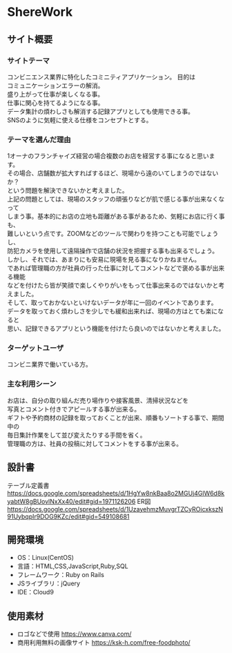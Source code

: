 # ShereWork

## サイト概要
### サイトテーマ
コンビニエンス業界に特化したコミニティアプリケーション。
目的は<br>
コミュニケーションエラーの解消。<br>
盛り上がって仕事が楽しくなる事。<br>
仕事に関心を持てるようになる事。<br>
データ集計の煩わしさも解消する記録アプリとしても使用できる事。<br>
SNSのように気軽に使える仕様をコンセプトとする。<br>

### テーマを選んだ理由
1オーナのフランチャイズ経営の場合複数のお店を経営する事になると思います。<br>
その場合、店舗数が拡大すればするほど、現場から遠のいてしまうのではないか？<br>
という問題を解決できないかと考えました。<br>
上記の問題としては、現場のスタッフの頑張りなどが肌で感じる事が出来なくなって<br>
しまう事。基本的にお店の立地も距離がある事があるため、気軽にお店に行く事も、<br>
難しいという点です。ZOOMなどのツールで関わりを持つことも可能でしょうし、<br>
防犯カメラを使用して遠隔操作で店舗の状況を把握する事も出来るでしょう。<br>
しかし、それでは、あまりにも安易に現場を見る事になりかねません。<br>
であれば管理職の方が社員の行った仕事に対してコメントなどで褒める事が出来る機能<br>
などを付けたら皆が笑顔で楽しくやりがいをもって仕事出来るのではないかと考えました。<br>
そして、取っておかないといけないデータが年に一回のイベントであります。<br>
データを取っておく煩わしさを少しでも緩和出来れば、現場の方はとても楽になると<br>
思い、記録できるアプリという機能を付けたら良いのではないかと考えました。<br>


### ターゲットユーザ
コンビニ業界で働いている方。<br>

### 主な利用シーン
お店は、自分の取り組んだ売り場作りや接客風景、清掃状況などを<br>
写真とコメント付きでアピールする事が出来る。<br>
ギフトや予約商材の記録を取っておくことが出来、順番もソートする事で、期間中の<br>
毎日集計作業をして並び変えたりする手間を省く。<br>
管理職の方は、社員の投稿に対してコメントをする事が出来る。<br>

## 設計書
テーブル定義書<br> https://docs.google.com/spreadsheets/d/1HgYw8nkBaa8o2MGUj4GlW6d8kyabtW8gBUovlNxXx40/edit#gid=1971126206
ER図<br> https://docs.google.com/spreadsheets/d/1UzayehmzMuvgrTZCyROicxkszN91UybqpIr9DOG9KZc/edit#gid=549108681
## 開発環境
- OS：Linux(CentOS)
- 言語：HTML,CSS,JavaScript,Ruby,SQL
- フレームワーク：Ruby on Rails
- JSライブラリ：jQuery
- IDE：Cloud9

## 使用素材
- ロゴなどで使用 https://www.canva.com/
- 商用利用無料の画像サイト https://ksk-h.com/free-foodphoto/
